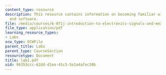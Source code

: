 ```yaml
---
content_type: resource
description: This resource contains information on becoming familiar with the hardware
  and software.
file: /media/courses/6-071j-introduction-to-electronics-signals-and-measurement-spring-2006/96353ccc62ddd1ea41c35a1a4afec30b_lab1.pdf
file_type: application/pdf
learning_resource_types:
- Labs
ocw_type: OCWFile
parent_title: Labs
parent_type: CourseSection
resourcetype: Document
title: lab1.pdf
uid: 96353ccc-62dd-d1ea-41c3-5a1a4afec30b
---
```

